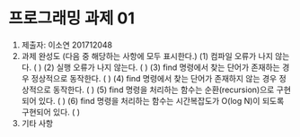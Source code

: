# 프로그래밍 과제 01

1. 제출자: 이소연 201712048
2. 과제 완성도 (다음 중 해당하는 사항에 모두 표시한다.)
	(1) 컴파일 오류가 나지 않는다. (    )
	(2) 실행 오류가 나지 않는다. (    )
	(3) find 명령에서 찾는 단어가 존재하는 경우 정상적으로 동작한다. (     )
	(4) find 명령에서 찾는 단어가 존재하지 않는 경우 정상적으로 동작한다. (    )
	(5) find 명령을 처리하는 함수는 순환(recursion)으로 구현되어 있다. (     )
	(6) find 명령을 처리하는 함수는 시간복잡도가 O(log N)이 되도록 구현되어 있다.  (     )
3. 기타 사항 


